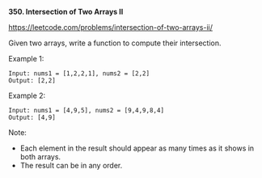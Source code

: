 **350. Intersection of Two Arrays II**

https://leetcode.com/problems/intersection-of-two-arrays-ii/

Given two arrays, write a function to compute their intersection.

Example 1:

    Input: nums1 = [1,2,2,1], nums2 = [2,2]
    Output: [2,2]
Example 2:

    Input: nums1 = [4,9,5], nums2 = [9,4,9,8,4]
    Output: [4,9]
Note:

- Each element in the result should appear as many times as it shows in both arrays.
- The result can be in any order.